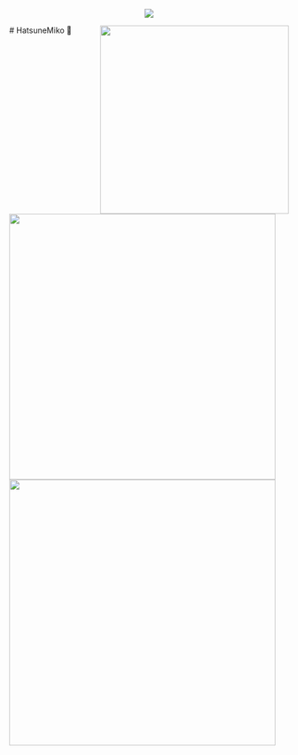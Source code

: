 <a href="https://github.com/HatsuneMiko">
  <p align="center">
    <img src="https://github-profile-trophy.vercel.app/?username=HatsuneMiko&column=7&theme=onedark"/>
  </p>
</a>
<a href="http://qggogo.com/">
  <img width="340px" align="right" src="https://metrics.lecoq.io/HatsuneMiko?template=terminal" />
</a>
# HatsuneMiko 🌝
<img style="width:480px;" src="https://github-readme-stats.vercel.app/api?username=HatsuneMiko&theme=vue-dark&count_private=true&show_icons=true">
<img style="width:480px;" src="https://github-readme-stats.vercel.app/api/top-langs/?username=HatsuneMiko&theme=vue-dark&layout=compact">
<!-- <img width="340px" src="https://github-readme-stats.vercel.app/api/pin/?username=HatsuneMiko&repo=my-now-blog&theme=dark"> -->
<!-- <img src="https://github-readme-stats.vercel.app/api/top-langs/?username=HatsuneMiko&theme=dracula&layout=compact&locale=cn&langs_count=10&bg_color=00000010&text_color=c78944&hide=HTML,CSS" /> -->
